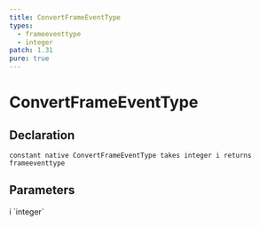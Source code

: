 ```yaml
---
title: ConvertFrameEventType
types:
  - frameeventtype
  - integer
patch: 1.31
pure: true
---
```


# ConvertFrameEventType

## Declaration

```
constant native ConvertFrameEventType takes integer i returns frameeventtype
```

## Parameters
<dl>
  <dt>i `integer`</dt>
  <dd></dd>
</dl>